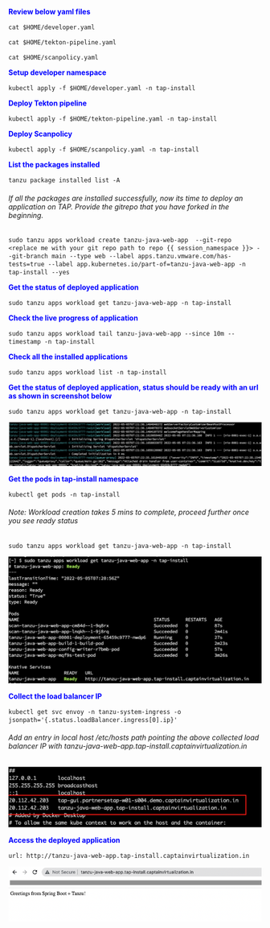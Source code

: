 <p style="color:blue"><strong> Review below yaml files </strong></p>

```execute
cat $HOME/developer.yaml
```

```execute
cat $HOME/tekton-pipeline.yaml
```

```execute
cat $HOME/scanpolicy.yaml
```

<p style="color:blue"><strong> Setup developer namespace </strong></p>

```execute
kubectl apply -f $HOME/developer.yaml -n tap-install
```

<p style="color:blue"><strong> Deploy Tekton pipeline </strong></p>

```execute
kubectl apply -f $HOME/tekton-pipeline.yaml -n tap-install
```

<p style="color:blue"><strong> Deploy Scanpolicy </strong></p>

```execute
kubectl apply -f $HOME/scanpolicy.yaml -n tap-install
```

<p style="color:blue"><strong> List the packages installed </strong></p>

```execute
tanzu package installed list -A
```

###### If all the packages are installed successfully, now its time to deploy an application on TAP. Provide the gitrepo that you have forked in the beginning. 


```copy-and-edit
sudo tanzu apps workload create tanzu-java-web-app  --git-repo <replace me with your git repo path to repo {{ session_namespace }}> --git-branch main --type web --label apps.tanzu.vmware.com/has-tests=true --label app.kubernetes.io/part-of=tanzu-java-web-app -n tap-install --yes
```

<p style="color:blue"><strong> Get the status of deployed application </strong></p>

```execute
sudo tanzu apps workload get tanzu-java-web-app -n tap-install
```

<p style="color:blue"><strong> Check the live progress of application</strong></p>

```execute-2
sudo tanzu apps workload tail tanzu-java-web-app --since 10m --timestamp -n tap-install
```

<p style="color:blue"><strong> Check all the installed applications </strong></p>

```execute
sudo tanzu apps workload list -n tap-install
```

<p style="color:blue"><strong> Get the status of deployed application, status should be ready with an url as shown in screenshot below </strong></p>

```execute
sudo tanzu apps workload get tanzu-java-web-app -n tap-install
```

![Local host](images/tap-workload-2.png)

<p style="color:blue"><strong> Get the pods in tap-install namespace </strong></p>

```execute
kubectl get pods -n tap-install
```

###### Note: Workload creation takes 5 mins to complete, proceed further once you see ready status

```execute
sudo tanzu apps workload get tanzu-java-web-app -n tap-install
```

![Local host](images/workload-create.png)

<p style="color:blue"><strong> Collect the load balancer IP </strong></p>

```execute
kubectl get svc envoy -n tanzu-system-ingress -o jsonpath='{.status.loadBalancer.ingress[0].ip}'
```

###### Add an entry in local host /etc/hosts path pointing the above collected load balancer IP with tanzu-java-web-app.tap-install.captainvirtualization.in

![Local host](images/tap-workload-4.png)

<p style="color:blue"><strong> Access the deployed application </strong></p>

```dashboard:open-url
url: http://tanzu-java-web-app.tap-install.captainvirtualization.in
```

![Local host](images/tap-workload-3.png)
